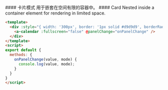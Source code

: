 <cn>
#### 卡片模式
用于嵌套在空间有限的容器中。
</cn>

<us>
#### Card
Nested inside a container element for rendering in limited space.
</us>

```html
<template>
  <div :style="{ width: '300px', border: '1px solid #d9d9d9', borderRadius: '4px' }">
    <a-calendar :fullscreen="false" @panelChange="onPanelChange" />
  </div>
</template>
<script>
export default {
  methods: {
    onPanelChange(value, mode) {
      console.log(value, mode);
    }
  }
}
</script>
```

